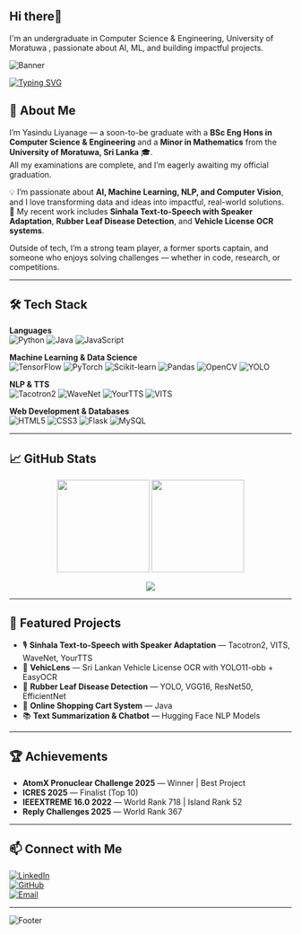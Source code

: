 ## Hi there👋
I'm an undergraduate in Computer Science & Engineering, University of Moratuwa , passionate about AI, ML, and building impactful projects.


<!-- Banner -->
![Banner](https://capsule-render.vercel.app/api?type=waving&color=0:00c6ff,100:0072ff&height=200&section=header&text=Hi%20I'm%20Yasindu%20Liyanage%20👋&fontSize=40&fontColor=ffffff&animation=fadeIn&fontAlignY=35)

<!-- Typing Effect -->
[![Typing SVG](https://readme-typing-svg.herokuapp.com?size=24&color=F7A51D&center=true&vCenter=true&lines=AI+Engineer;Machine+Learning+Developer;Data+Scientist;Computer+Vision+Enthusiast;TTS+Researcher)](https://git.io/typing-svg)

## 🚀 About Me  

I’m Yasindu Liyanage — a soon-to-be graduate with a **BSc Eng Hons in Computer Science & Engineering** and a **Minor in Mathematics** from the **University of Moratuwa, Sri Lanka** 🎓.  
All my examinations are complete, and I’m eagerly awaiting my official graduation.  

💡 I’m passionate about **AI, Machine Learning, NLP, and Computer Vision**, and I love transforming data and ideas into impactful, real-world solutions.  
🚀 My recent work includes **Sinhala Text-to-Speech with Speaker Adaptation**, **Rubber Leaf Disease Detection**, and **Vehicle License OCR systems**.  

Outside of tech, I’m a strong team player, a former sports captain, and someone who enjoys solving challenges — whether in code, research, or competitions.  
 

---

## 🛠 Tech Stack  

**Languages**  
![Python](https://img.shields.io/badge/-Python-3776AB?logo=python&logoColor=white&style=for-the-badge)
![Java](https://img.shields.io/badge/-Java-007396?logo=java&logoColor=white&style=for-the-badge)
![JavaScript](https://img.shields.io/badge/-JavaScript-F7DF1E?logo=javascript&logoColor=black&style=for-the-badge)

**Machine Learning & Data Science**  
![TensorFlow](https://img.shields.io/badge/-TensorFlow-FF6F00?logo=tensorflow&logoColor=white&style=for-the-badge)
![PyTorch](https://img.shields.io/badge/-PyTorch-EE4C2C?logo=pytorch&logoColor=white&style=for-the-badge)
![Scikit-learn](https://img.shields.io/badge/-ScikitLearn-F7931E?logo=scikit-learn&logoColor=white&style=for-the-badge)
![Pandas](https://img.shields.io/badge/-Pandas-150458?logo=pandas&logoColor=white&style=for-the-badge)
![OpenCV](https://img.shields.io/badge/-OpenCV-5C3EE8?logo=opencv&logoColor=white&style=for-the-badge)
![YOLO](https://img.shields.io/badge/-YOLO-00FFFF?style=for-the-badge)

**NLP & TTS**  
![Tacotron2](https://img.shields.io/badge/-Tacotron2-blueviolet?style=for-the-badge)
![WaveNet](https://img.shields.io/badge/-WaveNet-FF69B4?style=for-the-badge)
![YourTTS](https://img.shields.io/badge/-YourTTS-800080?style=for-the-badge)
![VITS](https://img.shields.io/badge/-VITS-FF4500?style=for-the-badge)

**Web Development & Databases**  
![HTML5](https://img.shields.io/badge/-HTML5-E34F26?logo=html5&logoColor=white&style=for-the-badge)
![CSS3](https://img.shields.io/badge/-CSS3-1572B6?logo=css3&logoColor=white&style=for-the-badge)
![Flask](https://img.shields.io/badge/-Flask-000000?logo=flask&logoColor=white&style=for-the-badge)
![MySQL](https://img.shields.io/badge/-MySQL-4479A1?logo=mysql&logoColor=white&style=for-the-badge)

---

## 📈 GitHub Stats  

<p align="center">
  <img src="https://github-readme-stats.vercel.app/api?username=Yasindu-Liyanage&show_icons=true&theme=radical" height="165"/>
  <img src="https://github-readme-streak-stats.herokuapp.com?user=Yasindu-Liyanage&theme=radical&hide_border=true" height="165"/>
</p>

<p align="center">
  <img src="https://github-readme-stats.vercel.app/api/top-langs/?username=Yasindu-Liyanage&layout=compact&theme=radical"/>
</p>

---

## 🌟 Featured Projects  
- 🎙 **Sinhala Text-to-Speech with Speaker Adaptation** — Tacotron2, VITS, WaveNet, YourTTS  
- 🚗 **VehicLens** — Sri Lankan Vehicle License OCR with YOLO11-obb + EasyOCR  
- 🌿 **Rubber Leaf Disease Detection** — YOLO, VGG16, ResNet50, EfficientNet  
- 🛒 **Online Shopping Cart System** — Java  
- 📚 **Text Summarization & Chatbot** — Hugging Face NLP Models  

---

## 🏆 Achievements   
- **AtomX Pronuclear Challenge 2025** — Winner | Best Project  
- **ICRES 2025** — Finalist (Top 10)
- **IEEEXTREME 16.0 2022** — World Rank 718 | Island Rank 52 
- **Reply Challenges 2025** — World Rank 367  

---

## 📫 Connect with Me  
[![LinkedIn](https://img.shields.io/badge/-LinkedIn-0A66C2?logo=linkedin&logoColor=white&style=for-the-badge)](https://www.linkedin.com/in/yasindu-liyanage-8aa944215/)  
[![GitHub](https://img.shields.io/badge/-GitHub-181717?logo=github&logoColor=white&style=for-the-badge)](https://github.com/Yasindu-Liyanage)  
[![Email](https://img.shields.io/badge/-Email-D14836?logo=gmail&logoColor=white&style=for-the-badge)](mailto:liyanageyasindu01@gmail.com)  

---


<!-- Footer -->
![Footer](https://capsule-render.vercel.app/api?type=waving&color=0:00c6ff,100:0072ff&height=120&section=footer)



<!--
**Yasindu-Liyanage/Yasindu-Liyanage** is a ✨ _special_ ✨ repository because its `README.md` (this file) appears on your GitHub profile.

Here are some ideas to get you started:

- 🔭 I’m currently working on ...
- 🌱 I’m currently learning ...
- 👯 I’m looking to collaborate on ...
- 🤔 I’m looking for help with ...
- 💬 Ask me about ...
- 📫 How to reach me: ...
- 😄 Pronouns: ...
- ⚡ Fun fact: ...
-->
